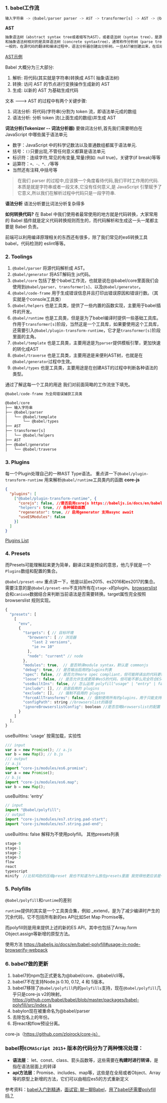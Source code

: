 ### 1. babel工作流

```rust
输入字符串 -> @babel/parser parser -> AST -> transformer[s] -> AST -> @babel/generator -> 输出字符串
```

**AST**

```csharp
抽象语法树（abstract syntax tree或者缩写为AST），或者语法树（syntax tree），是源代码的抽象语法结构的树状表现形式，这里特指编程语言的源代码。
和抽象语法树相对的是具体语法树（concrete syntaxtree），通常称作分析树（parse tree）。
一般的，在源代码的翻译和编译过程中，语法分析器创建出分析树。一旦AST被创建出来，在后续的处理过程中，比如语义分析阶段，会添加一些信息。
```

[AST示例](http://esprima.org/demo/parse.html)


Babel 大概分为三大部分:

1. 解析: 将代码(其实就是字符串)转换成 AST( 抽象语法树)
2. 转换: 访问 AST 的节点进行变换操作生成新的 AST
3. 生成: 以新的 AST 为基础生成代码


文本 ---> AST 的过程中有两个关键步骤:

1. 词法分析: 将代码(字符串)分割为 token 流，即语法单元成的数组
2. 语法分析: 分析 token 流(上面生成的数组)并生成 AST


**词法分析(Tokenizer -- 词法分析器)**
要做词法分析,首先我们需要明白在 JavaScript 中哪些属于语法单元

- 数字：JavaScript 中的科学记数法以及普通数组都属于语法单元.
- 括号：`()`只要出现,不管任何意义都算是语法单元
- 标识符：连续字符,常见的有变量,常量(例如: null true)，关键字(if break)等等
- 运算符：`+、-、*、/`等等
- 当然还有注释,中括号等
>在我们 parser 的过程中,应该换一个角度看待代码,我们平时工作用的代码.本质是就是字符串或者一段文本,它没有任何意义,是 JavaScript 引擎赋予了它意义,所以我们在解析过程中代码只是一段字符串.


**语法分析**
语法分析要比词法分析复杂得多

**如何转换代码?**
在 Babel 中我们使用者最常使用的地方就是代码转换，大家常用的 Babel 插件就是定义代码转换规则而生的，而代码解析和生成这一头一尾都主要是 Babel 负责。


前端可以利用编译原理相关的东西还有很多，除了我们常见的es6转换工具 babel，代码检测的 eslint等等。

### 2. Toolings

1. `@babel/parser` 将源代码解析成 AST。
2. `@babel/generator` 将AST解码生 js代码。
3. `@babel/core` 包括了整个babel工作流，也就是说在@babel/core里面我们会使用到`@babel/parser`、`transformer[s]`、以及`@babel/generator`。
4. `@babel/code-frame` 用于生成错误信息并且打印出错误原因和错误行数。（其实就是个console工具类）
5. `@babel/helpers` 也是工具类，提供了一些内置的函数实现，主要用于babel插件的开发。
6. `@babel/runtime` 也是工具类，但是是为了babel编译时提供一些基础工具库。作用于`transformer[s]`阶段，当然这是一个工具库，如果要使用这个工具库，还需要引入`@babel/plugin-transform-runtime`，它才是`transformer[s]`阶段里面的主角。
7. `@babel/template` 也是工具类，主要用途是为`parser`提供模板引擎，更加快速的转化成AST
8. `@babel/traverse` 也是工具类，主要用途是来便利AST树，也就是在`@babel/generator`过程中生效。
9. `@babel/types` 也是工具类，主要用途是在创建AST的过程中判断各种语法的类型。

通过了解这每一个工具的用途 我们对前面简略的工作流坐下填充。

```dart
@babel/code-frame 为全局错误捕获工具类

@babel/core
├── 输入字符串
├── @babel/parser
│   └── @babel/template
│       └── @babel/types
├── AST
├── transformer[s]
│   └── @babel/helpers
├── AST
├── @babel/generator
│   └── @babel/traverse
```

### 3. Plugins

每一个Plugin处理自己的一种AST Type语法。
 重点讲一下`@babel/plugin-transform-runtime`
 用来解析`@babel/runtime`工具类内的函数
 **core-js**

```json
{
  "plugins": [
    ["@babel/plugin-transform-runtime", {
      "corejs": false, //是否启用corejs https://babeljs.io/docs/en/babel-plugin-transform-runtime#corejs
      "helpers": true, // 各种辅助函数
      "regenerator": true, // 启用generator 支持async await
      "useESModules": false
    }]
  ]
}
```

[Plugins List](https://babeljs.io/docs/en/plugins)

### 4. Presets

而Presets可能理解起来更为简单，翻译过来是预设的意思，他几乎就是一个`Plugins`数组和配置的集合。

`@babel/preset-env` 重点讲一下，他是以前es2015、es2016和es2017的集合。需要注意的是`@babel/preset-env`不支持所有在`stage-x`的plugin。[browserslist](https://github.com/browserslist/browserslist) 会和`caniuse`数据结合来判断当前语法是否需要转换。target属性完全按照 browserslist 规则实现。

```js
{
  "presets": [
    [
      "env",
      {
        "targets": { // 目标环境
          "browsers": [ // 浏览器
            "last 2 versions",
            "ie >= 10"
          ],
          "node": "current" // node
        },
        "modules": true,  // 是否转译module syntax，默认是 commonjs
        "debug": true, // 是否输出启用的plugins列表
        "spec": false, // 是否允许more spec compliant，但可能转译出的代码更慢https://babeljs.io/docs/en/babel-preset-env#spec
        "loose": false, // 是否允许生成更简单es5的代码，但可能不那么完全符合ES6语义
        "useBuiltIns": false, // 怎么运用 polyfill"usage" | "entry" | false 测试了一下 usage的包最小
        "include": [], // 总是启用的 plugins
        "exclude": [],  // 强制不启用的 plugins
        "forceAllTransforms": false, // 强制使用所有的plugins，用于只能支持ES5的uglify可以正确压缩代码
        "configPath": string //browserslist的路径
        "ignoreBrowserslistConfig": boolean //是否忽略browserslist的配置
      }
    ]
  ],
}
```

useBuiltIns: 'usage' 按需加载，实验性

```jsx
/// input
var a = new Promise(); // a.js
var b = new Map(); // b.js
/// output
// a.js
import "core-js/modules/es6.promise";
var a = new Promise();
// b.js
import "core-js/modules/es6.map";
var b = new Map();
```

useBuiltIns: 'entry'

```js
// input
import "@babel/polyfill";
// output
import "core-js/modules/es7.string.pad-start";
import "core-js/modules/es7.string.pad-end";
```

useBuiltIns: false
 解释为不使用polyfill。
 其他presets列表

```js
stage-0
stage-1
stage-2
stage-3
flow
react
typescript
minify  //比较鸡肋的压缩preset 我也不知道为什么放在presets里面 我觉得他更应该是一个plugin。当然看名字也看的出来babel-preset-minify 这么模块并没有在这次升级中被移到@babel的私有域下。
```
### 5. Polyfills

`@babel/polyfill`和`runtime`的差别

`runtime`提供的其实是一个工具类合集，例如 _extend，是为了减少编译时产生的冗余代码，它不包括所有新的es API比如Set Map Promise等。

而polyfill则是用来提供上述的新的ES API，其中也包括了Array.form Object.assign等新增的原型方法。

使用方法
 https://babeljs.io/docs/en/babel-polyfill#usage-in-node-browserify-webpack

### 6. babel7做的更新

1. babel7的npm包正式更名为@babel/core、@babel/cli等。
2. babel7不在支持Node.js 0.10, 0.12, 4 和 5版本。
3. babel7移除了`@babel/polyfill`内的`polyfills`支持，现在`@babel/polyfill`几乎只是core-js v2的映射。
    https://github.com/babel/babel/blob/master/packages/babel-polyfill/src/index.js
4. babylon现在被重命名为@babel/parser
5. 去除包名上的年份。
6. 将react和flow预设分离。

core-js（https://github.com/zloirock/core-js）



### babel将`ECMAScript 2015+` 版本的代码分为了两种情况处理：

- **语法层**： let、const、class、箭头函数等，这些需要在**构建时进行转译**，是指在语法层面上的转译
- **api方法层**：Promise、includes、map等，这些是在全局或者Object、Array等的原型上新增的方法，它们可以由相应es5的方式重新定义


参考资料：[babel入门到精通](https://www.jianshu.com/p/9aaa99762a52)，[面试官: 聊一聊Babel](https://www.cnblogs.com/duxinyi/p/11576583.html)，[用了babel还需要polyfill吗？](https://segmentfault.com/a/1190000023077637)

